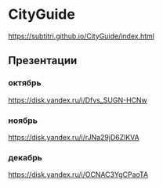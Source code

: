 # CityGuide
https://subtitri.github.io/CityGuide/index.html
## Презентации
### октябрь
https://disk.yandex.ru/i/Dfvs_SUGN-HCNw
### ноябрь
https://disk.yandex.ru/i/rJNa29jD6ZlKVA
### декабрь
https://disk.yandex.ru/i/OCNAC3YgCPaoTA

